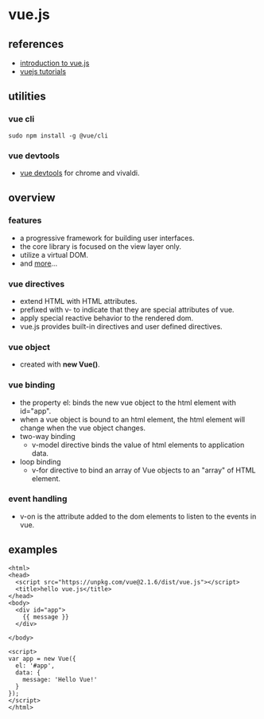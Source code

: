 # vue.js

## references

- [introduction to vue.js](https://vuejs.org/v2/guide/)
- [vuejs tutorials](https://www.tutorialspoint.com/vuejs/index.htm)

## utilities

### vue cli

```
sudo npm install -g @vue/cli
```

### vue devtools

- [vue devtools](https://chrome.google.com/webstore/detail/vuejs-devtools/nhdogjmejiglipccpnnnanhbledajbpd) for chrome and vivaldi.

## overview

### features

- a progressive framework for building user interfaces.
- the core library is focused on the view layer only.
- utilize a virtual DOM.
- and [more](https://vuejs.org/v2/guide/)...

### vue directives

- extend HTML with HTML attributes.
- prefixed with v- to indicate that they are special attributes of vue.
- apply special reactive behavior to the rendered dom.
- vue.js provides built-in directives and user defined directives.

### vue object

- created with **new Vue()**.

### vue binding

- the property el: binds the new vue object to the html element with id="app".
- when a vue object is bound to an html element, the html element will change when the vue object changes.
- two-way binding
    - v-model directive binds the value of html elements to application data.
- loop binding
    - v-for directive to bind an array of Vue objects to an "array" of HTML element.

### event handling

- v-on is the attribute added to the dom elements to listen to the events in vue.

## examples

```
<html>
<head>
  <script src="https://unpkg.com/vue@2.1.6/dist/vue.js"></script>
  <title>hello vue.js</title>
</head>
<body>
  <div id="app">
    {{ message }}
  </div>

</body>

<script>
var app = new Vue({
  el: '#app',
  data: {
    message: 'Hello Vue!'
  }
});
</script>
</html>
```


